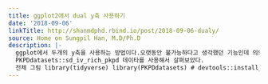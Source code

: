 ```yaml
---
title: ggplot2에서 dual y축 사용하기
date: '2018-09-06'
linkTitle: http://shanmdphd.rbind.io/post/2018-09-06-dualy/
source: Home on Sungpil Han, M.D/Ph.D
description: |-
  ggplot에서 두개의 y축을 사용하는 방법이다.오랫동안 불가능하다고 생각했던 기능인데 의외로 2016년 부터 지원되었던 것 같다.
  PKPDdatasets::sd_iv_rich_pkpd 데이타를 사용해서 살펴보았다.
  전체 그림 library(tidyverse) library(PKPDdatasets) # devtools::install_github(&quot;dpastoor/PKPDdatasets&quot;) # import data obs &lt;- PKPDdatasets::sd_iv_rich_pkpd %&gt;% as_tibble() # show first observations head(obs) ## # A tibble: 6 x 10 ## ID TIME COBS EOBS WEIGHT AGE DOSE SEX RACE AMT ## &lt;int&gt; &lt;dbl&gt; &lt;dbl&gt; &lt;dbl&gt; &lt;dbl&gt; &lt;dbl&gt; &lt;int&gt; &l
---
```

